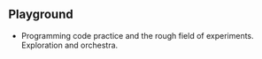 ## Playground

- Programming code practice and the rough field of experiments. Exploration and orchestra.